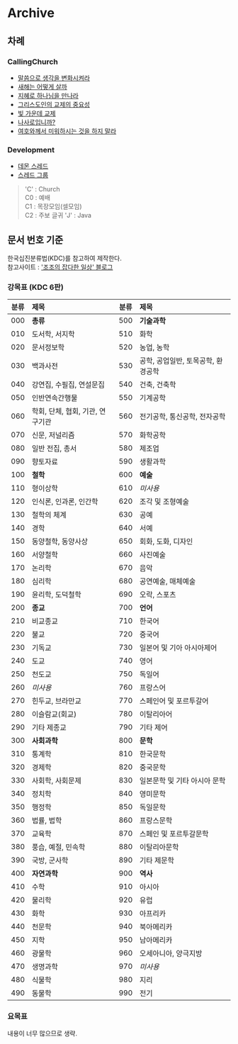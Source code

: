 # Archive

## 차례

### CallingChurch

- [말씀으로 생각을 변화시켜라](./CallingChurch/235C0001.md)
- [새해는 어떻게 살까](./CallingChurch/235C0002.md)
- [지혜로 하나님을 만나라](./CallingChurch/235C1001.md)
- [그리스도인의 교제의 중요성](./CallingChurch/235C2001.md)
- [빛 가운데 교제](./CallingChurch/235C0003.md)
- [나사로입니까?](./CallingChurch/235C0004.md)
- [여호와께서 미워하시는 것을 하지 말라](./CallingChurch/235C1002.md)

### Development

- [데몬 스레드](./Development/560J0001.md)
- [스레드 그룹](./Development/560J0002.md)

> 'C' : Church  
> C0 : 예배  
> C1 : 목장모임(셀모임)  
> C2 : 주보 글귀
> 'J' : Java

## 문서 번호 기준

한국십진분류법(KDC)를 참고하여 제작한다.  
참고사이트 : ['조조의 잡다한 일상' 블로그](https://m.blog.naver.com/PostView.nhn?blogId=sgjjojo&logNo=221184479000&proxyReferer=https%3A%2F%2Fwww.google.com%2F)

### 강목표 (KDC 6판)

|분류|제목|분류|제목|
|:-:|:-|:-:|:-|
|000|**총류**|500|**기술과학**|
|010|도서학, 서지학|510|화학|
|020|문서정보학|520|농업, 농학|
|030|백과사전|530|공학, 공업일반, 토목공학, 환경공학|
|040|강연집, 수필집, 연설문집|540|건축, 건축학|
|050|인반연속간행물|550|기계공학|
|060|학회, 단체, 협회, 기관, 연구기관|560|전기공학, 통신공학, 전자공학|
|070|신문, 저널리즘|570|화학공학|
|080|일반 전집, 총서|580|제조업|
|090|향토자료|590|생활과학|
|100|**철학**|600|**예술**|
|110|형이상학|610|*미사용*|
|120|인식론, 인과론, 인간학|620|조각 및 조형예술|
|130|철학의 체계|630|공예|
|140|경학|640|서예|
|150|동양철학, 동양사상|650|회화, 도화, 디자인|
|160|서양철학|660|사진예술|
|170|논리학|670|음악|
|180|심리학|680|공연예술, 매체예술|
|190|윤리학, 도덕철학|690|오락, 스포츠|
|200|**종교**|700|**언어**|
|210|비교종교|710|한국어|
|220|불교|720|중국어|
|230|기독교|730|일본어 및 기아 아시아제어|
|240|도교|740|영어|
|250|천도교|750|독일어|
|260|*미사용*|760|프랑스어|
|270|힌두교, 브라만교|770|스페인어 및 포르투갈어|
|280|이슬람교(회교)|780|이탈리아어|
|290|기타 제종교|790|기타 제어|
|300|**사회과학**|800|**문학**|
|310|통계학|810|한국문학|
|320|경제학|820|중국문학|
|330|사회학, 사회문제|830|일본문학 및 기타 아시아 문학|
|340|정치학|840|영미문학|
|350|행정학|850|독일문학|
|360|법률, 법학|860|프랑스문학|
|370|교육학|870|스페인 및 포르투갈문학|
|380|풍습, 예절, 민속학|880|이탈리아문학|
|390|국방, 군사학|890|기타 제문학|
|400|**자연과학**|900|**역사**|
|410|수학|910|아시아|
|420|물리학|920|유럽|
|430|화학|930|아프리카|
|440|천문학|940|북아메리카|
|450|지학|950|남아메리카|
|460|광물학|960|오세아니아, 양극지방|
|470|생명과학|970|*미사용*|
|480|식물학|980|지리|
|490|동물학|990|전기|

### 요목표
내용이 너무 많으므로 생략.
